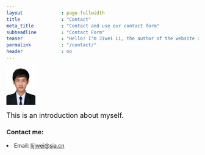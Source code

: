 ```yaml
---
layout              : page-fullwidth
title               : "Contact"
meta_title          : "Contact and use our contact form"
subheadline         : "Contact Form"
teaser              : "Hello! I'm Jiwei Li, the author of the website and dataset.<br> Nice to meet you!"
permalink           : "/contact/"
header              : no
---
```



<img src="../images/Author.jpg" width="15%" ><br>

<font size="4">This is an introduction about myself.</font>

### Contact me:
<td width="750" align="left" valign="middle" class="rightone">
    <li>Email: <a href="mailto:&#119;&#109;&#049;&#051;&#048;&#051;&#057;&#050;&#055;&#056;&#056;&#054;&#054;&#064;&#109;&#097;&#105;&#108;&#046;&#117;&#115;&#116;&#099;&#046;&#101;&#100;&#117;&#046;&#099;&#110;">lijiwei@sia.cn</a></li>

</td>
